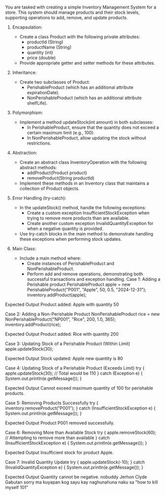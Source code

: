 You are tasked with creating a simple Inventory Management System for a store. This system should manage products and their stock levels, supporting operations to add, remove, and update products.

1. Encapsulation:
   - Create a class Product with the following private attributes:
     - productId (String)
     - productName (String)
     - quantity (int)
     - price (double)
   - Provide appropriate getter and setter methods for these attributes.

2. Inheritance:
   - Create two subclasses of Product:
     - PerishableProduct (which has an additional attribute expirationDate).
     - NonPerishableProduct (which has an additional attribute shelfLife).

3. Polymorphism:
   - Implement a method updateStock(int amount) in both subclasses:
     - In PerishableProduct, ensure that the quantity does not exceed a certain maximum limit (e.g., 100).
     - In NonPerishableProduct, allow updating the stock without restrictions.

4. Abstraction:
   - Create an abstract class InventoryOperation with the following abstract methods:
     - addProduct(Product product)
     - removeProduct(String productId)
   - Implement these methods in an Inventory class that maintains a collection of Product objects.

5. Error Handling (try-catch):
   - In the updateStock() method, handle the following exceptions:
     - Create a custom exception InsufficientStockException when trying to remove more products than are available.
     - Create another custom exception InvalidQuantityException for when a negative quantity is provided.
   - Use try-catch blocks in the main method to demonstrate handling these exceptions when performing stock updates.

6. Main Class:
   - Include a main method where:
     - Create instances of PerishableProduct and NonPerishableProduct.
     - Perform add and remove operations, demonstrating both successful transactions and exception handling.
Case 1: Adding a Perishable product
PerishableProduct apple = new PerishableProduct("P001", "Apple", 50, 0.5, "2024-12-31"); inventory.addProduct(apple);

Expected Output
Product added: Apple with quantity 50

Case 2: Adding a Non-Perishable Product
NonPerishableProduct rice = new NonPerishableProduct("NP001", "Rice", 200, 1.0, 365); inventory.addProduct(rice);

Expected Output
Product added: Rice with quantity 200



Case 3: Updating Stock of a Perishable Product (Within Limit)
apple.updateStock(30);

Expected Output
Stock updated: Apple new quantity is 80

Case 4: Updating Stock of a Perishable Product (Exceeds Limit)
try {
    apple.updateStock(30); // Total would be 110
} catch (Exception e) {
    System.out.println(e.getMessage());
}


Expected Output
Cannot exceed maximum quantity of 100 for perishable products.

Case 5: Removing Products Successfully
try {
    inventory.removeProduct("P001");
} catch (InsufficientStockException e) {
    System.out.println(e.getMessage());
}

Expected Output
Product P001 removed successfully.



Case 6: Removing More than Available Stock
try {
    apple.removeStock(60); // Attempting to remove more than available
} catch (InsufficientStockException e) {
    System.out.println(e.getMessage());
}

Expected Output
Insufficient stock for product Apple.


Case 7: Invalid Quantity Update
try {
    apple.updateStock(-10);
} catch (InvalidQuantityException e) {
    System.out.println(e.getMessage());
}

Expected Output
Quantity cannot be negative.
nobuddy
Jerhon Clyde Gabutan
sorry ma kuyapan kog sayu kay naghunahuna naku sa "how to kill myself 101"
